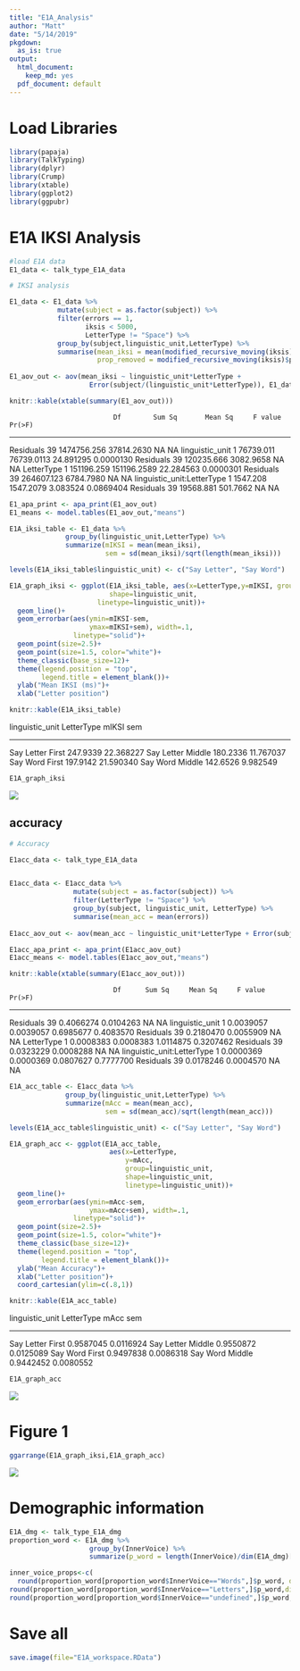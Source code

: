 ```yaml
---
title: "E1A_Analysis"
author: "Matt"
date: "5/14/2019"
pkgdown:
  as_is: true
output:
  html_document:
    keep_md: yes
  pdf_document: default
---
```




# Load Libraries


```r
library(papaja)
library(TalkTyping)
library(dplyr)
library(Crump)
library(xtable)
library(ggplot2)
library(ggpubr)
```

# E1A IKSI Analysis


```r
#load E1A data
E1_data <- talk_type_E1A_data

# IKSI analysis

E1_data <- E1_data %>%
            mutate(subject = as.factor(subject)) %>%
            filter(errors == 1,
                   iksis < 5000,
                   LetterType != "Space") %>%
            group_by(subject,linguistic_unit,LetterType) %>%
            summarise(mean_iksi = mean(modified_recursive_moving(iksis)$restricted),
                      prop_removed = modified_recursive_moving(iksis)$prop_removed)
                  
E1_aov_out <- aov(mean_iksi ~ linguistic_unit*LetterType + 
                    Error(subject/(linguistic_unit*LetterType)), E1_data)

knitr::kable(xtable(summary(E1_aov_out)))
```

                              Df        Sum Sq       Mean Sq     F value      Pr(>F)
---------------------------  ---  ------------  ------------  ----------  ----------
Residuals                     39   1474756.256    37814.2630          NA          NA
linguistic_unit                1     76739.011    76739.0113   24.891295   0.0000130
Residuals                     39    120235.666     3082.9658          NA          NA
LetterType                     1    151196.259   151196.2589   22.284563   0.0000301
Residuals                     39    264607.123     6784.7980          NA          NA
linguistic_unit:LetterType     1      1547.208     1547.2079    3.083524   0.0869404
Residuals                     39     19568.881      501.7662          NA          NA

```r
E1_apa_print <- apa_print(E1_aov_out)
E1_means <- model.tables(E1_aov_out,"means")
```


```r
E1A_iksi_table <- E1_data %>%
              group_by(linguistic_unit,LetterType) %>%
              summarize(mIKSI = mean(mean_iksi),
                        sem = sd(mean_iksi)/sqrt(length(mean_iksi)))

levels(E1A_iksi_table$linguistic_unit) <- c("Say Letter", "Say Word")

E1A_graph_iksi <- ggplot(E1A_iksi_table, aes(x=LetterType,y=mIKSI, group=linguistic_unit,
                         shape=linguistic_unit,
                      linetype=linguistic_unit))+
  geom_line()+
  geom_errorbar(aes(ymin=mIKSI-sem,
                    ymax=mIKSI+sem), width=.1,
                linetype="solid")+
  geom_point(size=2.5)+
  geom_point(size=1.5, color="white")+
  theme_classic(base_size=12)+
  theme(legend.position = "top",
        legend.title = element_blank())+
  ylab("Mean IKSI (ms)")+
  xlab("Letter position")

knitr::kable(E1A_iksi_table)
```



linguistic_unit   LetterType       mIKSI         sem
----------------  -----------  ---------  ----------
Say Letter        First         247.9339   22.368227
Say Letter        Middle        180.2336   11.767037
Say Word          First         197.9142   21.590340
Say Word          Middle        142.6526    9.982549

```r
E1A_graph_iksi
```

![](/Users/mattcrump/Dropbox/DraftTable/Repos/TalkTyping/docs/articles/E1A_Analysis_files/figure-html/unnamed-chunk-3-1.png)<!-- -->

## accuracy


```r
# Accuracy

E1acc_data <- talk_type_E1A_data


E1acc_data <- E1acc_data %>%
                mutate(subject = as.factor(subject)) %>%
                filter(LetterType != "Space") %>%
                group_by(subject, linguistic_unit, LetterType) %>%
                summarise(mean_acc = mean(errors))
                  
E1acc_aov_out <- aov(mean_acc ~ linguistic_unit*LetterType + Error(subject/(linguistic_unit*LetterType)), E1acc_data)

E1acc_apa_print <- apa_print(E1acc_aov_out)
E1acc_means <- model.tables(E1acc_aov_out,"means")

knitr::kable(xtable(summary(E1acc_aov_out)))
```

                              Df      Sum Sq     Mean Sq     F value      Pr(>F)
---------------------------  ---  ----------  ----------  ----------  ----------
Residuals                     39   0.4066274   0.0104263          NA          NA
linguistic_unit                1   0.0039057   0.0039057   0.6985677   0.4083570
Residuals                     39   0.2180470   0.0055909          NA          NA
LetterType                     1   0.0008383   0.0008383   1.0114875   0.3207462
Residuals                     39   0.0323229   0.0008288          NA          NA
linguistic_unit:LetterType     1   0.0000369   0.0000369   0.0807627   0.7777700
Residuals                     39   0.0178246   0.0004570          NA          NA


```r
E1A_acc_table <- E1acc_data %>%
              group_by(linguistic_unit,LetterType) %>%
              summarize(mAcc = mean(mean_acc),
                        sem = sd(mean_acc)/sqrt(length(mean_acc)))

levels(E1A_acc_table$linguistic_unit) <- c("Say Letter", "Say Word")

E1A_graph_acc <- ggplot(E1A_acc_table, 
                         aes(x=LetterType,
                             y=mAcc, 
                             group=linguistic_unit,
                             shape=linguistic_unit,
                             linetype=linguistic_unit))+
  geom_line()+
  geom_errorbar(aes(ymin=mAcc-sem,
                    ymax=mAcc+sem), width=.1,
                linetype="solid")+
  geom_point(size=2.5)+
  geom_point(size=1.5, color="white")+
  theme_classic(base_size=12)+
  theme(legend.position = "top",
        legend.title = element_blank())+
  ylab("Mean Accuracy")+
  xlab("Letter position")+
  coord_cartesian(ylim=c(.8,1))

knitr::kable(E1A_acc_table)
```



linguistic_unit   LetterType         mAcc         sem
----------------  -----------  ----------  ----------
Say Letter        First         0.9587045   0.0116924
Say Letter        Middle        0.9550872   0.0125089
Say Word          First         0.9497838   0.0086318
Say Word          Middle        0.9442452   0.0080552

```r
E1A_graph_acc
```

![](/Users/mattcrump/Dropbox/DraftTable/Repos/TalkTyping/docs/articles/E1A_Analysis_files/figure-html/unnamed-chunk-5-1.png)<!-- -->

# Figure 1


```r
ggarrange(E1A_graph_iksi,E1A_graph_acc)
```

![](/Users/mattcrump/Dropbox/DraftTable/Repos/TalkTyping/docs/articles/E1A_Analysis_files/figure-html/unnamed-chunk-6-1.png)<!-- -->



# Demographic information


```r
E1A_dmg <- talk_type_E1A_dmg
proportion_word <- E1A_dmg %>%
                    group_by(InnerVoice) %>%
                    summarize(p_word = length(InnerVoice)/dim(E1A_dmg)[1])

inner_voice_props<-c(
  round(proportion_word[proportion_word$InnerVoice=="Words",]$p_word, digits=2),
round(proportion_word[proportion_word$InnerVoice=="Letters",]$p_word,digits=2),
round(proportion_word[proportion_word$InnerVoice=="undefined",]$p_word,digits=2))
```


# Save all


```r
save.image(file="E1A_workspace.RData")
```

